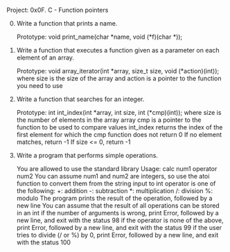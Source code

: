 Project: 0x0F. C - Function pointers


0. Write a function that prints a name.

    Prototype: void print_name(char *name, void (*f)(char *));

1. Write a function that executes a function given as a parameter on each element of an array.

    Prototype: void array_iterator(int *array, size_t size, void (*action)(int));
    where size is the size of the array
    and action is a pointer to the function you need to use

2. Write a function that searches for an integer.

    Prototype: int int_index(int *array, int size, int (*cmp)(int));
    where size is the number of elements in the array array
    cmp is a pointer to the function to be used to compare values
    int_index returns the index of the first element for which the cmp function does not return 0
    If no element matches, return -1
    If size <= 0, return -1

3. Write a program that performs simple operations.

    You are allowed to use the standard library
    Usage: calc num1 operator num2
    You can assume num1 and num2 are integers, so use the atoi function to convert them from the string input to int
    operator is one of the following:
        +: addition
        -: subtraction
        *: multiplication
        /: division
        %: modulo
    The program prints the result of the operation, followed by a new line
    You can assume that the result of all operations can be stored in an int
    if the number of arguments is wrong, print Error, followed by a new line, and exit with the status 98
    if the operator is none of the above, print Error, followed by a new line, and exit with the status 99
    if the user tries to divide (/ or %) by 0, print Error, followed by a new line, and exit with the status 100

